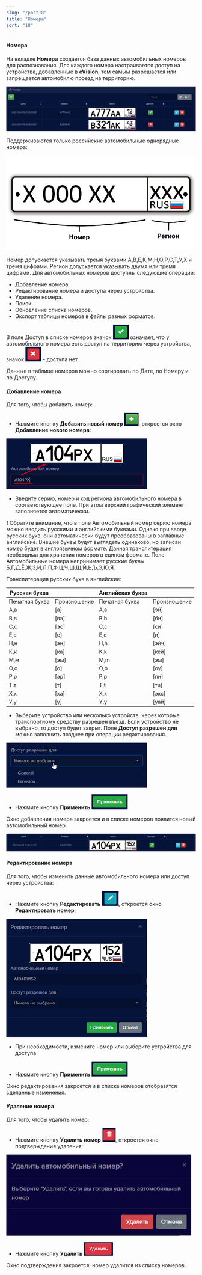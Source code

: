 ```yaml
---
slug: "/post18"
title: "Номера"
sort: "18"
---
```


#### Номера
На вкладке **Номера** создается база данных автомобильных номеров для распознавания. Для каждого номера настраивается доступ на устройства, добавленные в **eVision**, тем самым разрешается  или запрещается автомобилю проезд на территорию. 

![](images/Screenshot_107.png)

Поддерживаются только российские автомобильные однорядные номера:

![](images/image37.png)

Номер допускается указывать тремя буквами А,В,Е,К,М,Н,О,Р,С,Т,У,Х и тремя цифрами. Регион допускается указывать двумя или тремя цифрами.
Для автомобильных номеров доступны следующие операции:

- Добавление номера.
- Редактирование номера и доступа через устройства.
- Удаление номера. 
- Поиск.
- Обновление списка номеров.
- Экспорт таблицы номеров в файлы разных форматов.

В поле Доступ в списке номеров значок ![](images/Screenshot_70.png) означает, что у автомобильного номера есть доступ на территорию через устройства, значок ![](images/Screenshot_71.png)  - доступа нет.

Данные в таблице номеров можно сортировать по Дате, по Номеру и по Доступу.

#### Добавление номера

Для того, чтобы добавить номер:

- Нажмите кнопку **Добавить новый номер** ![](images/Screenshot_100.png), откроется окно **Добавление нового номера**:

![](images/Screenshot_111.png)

- Введите серию, номер и код региона автомобильного номера в соответствующее поле. При этом верхний графический элемент заполняется автоматически.


**!** Обратите внимание, что в поле Автомобильный номер серию номера можно вводить русскими и английскими буквами. Однако при вводе русских букв, они автоматически будут преобразованы в заглавные английские. Внешне буквы будут выглядеть одинаково, но записан номер будет в англоязычном формате. Данная транслитерация необходима для хранения номеров в едином формате. Поле Автомобильные номера непринимает русские буквы Б,Г,Д,Ё,Ж,З,И,Л,П,Ф,Ц,Ч,Ш,Щ,Й,Ь,Ъ,Э,Ю,Я.

Транслитерация русских букв в английские:

|Русская буква||Английская буква||
|-|-|-|-|
|Печатная буква|Произношение|Печатная буква|Произношение|
|А,а|[а]|A,a|[эй]|
|В,в |[вэ]|B,b|[би]|
|С,с|[эс]|C,c|[си]|
|Е,е|[е]|E,e|[и]|
|Н,н|[эн]|H,h|[эйч]|
|К,к|[ка]|K,k|[кей]|
|М,м|[эм]|M,m|[эм]|
|О,о|[о]|O,o|[оу]|
|Р,р|[эр]|P,p|[пи]|
|Т,т|[т]|T,t|[ти]|
|Х,х|[ха]|X,x|[экс]|
|У,у|[у]|Y,y|[уай]|

- Выберите устройство или несколько устройств, через которые транспортному средству разрешен въезд. Если устройство не выбрано, то доступ будет закрыт. Поле **Доступ разрешен для** можно заполнить позднее при операции редактирования.

![](images/Screenshot_112.png)

- Нажмите кнопку **Применить** ![](images/Screenshot_42.png)

Окно добавления номера закроется и в списке номеров появится новый автомобильный номер.

![](images/Screenshot_110.png)

#### Редактирование номера

Для того, чтобы изменить данные автомобильного номера или доступ через устройства: 

- Нажмите кнопку **Редактировать** ![](images/Screenshot_68.png), откроется окно **Редактировать номер**:

![](images/Screenshot_113.png)

- При необходимости, измените номер или выберите устройства для доступа

- Нажмите кнопку **Применить** ![](images/Screenshot_42.png)

Окно редактирования закроется и в списке номеров отобразятся сделанные изменения.

#### Удаление номера

Для того, чтобы удалить номер: 

- Нажмите кнопку **Удалить номер** ![](images/Screenshot_48.png), откроется окно подтверждения удаления:

![](images/image112.png)

- Нажмите кнопку **Удалить** ![](images/Screenshot_50.png)

Окно подтверждения закроется, номер удалится из списка номеров.